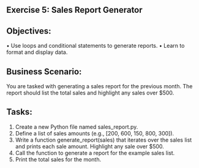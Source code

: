 ## Exercise 5: Sales Report Generator

## Objectives:
•	Use loops and conditional statements to generate reports.
•	Learn to format and display data.

## Business Scenario: 
You are tasked with generating a sales report for the previous month. The report should list the total sales and highlight any sales over $500.

## Tasks:
1.	Create a new Python file named sales_report.py.
2.	Define a list of sales amounts (e.g., [200, 600, 150, 800, 300]).
3.	Write a function generate_report(sales) that iterates over the sales list and prints each sale amount. Highlight any sale over $500.
4.	Call the function to generate a report for the example sales list.
5.	Print the total sales for the month.
